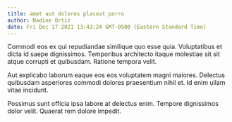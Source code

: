 ```yaml
---
title: amet aut dolores placeat porro
author: Nadine Ortiz
date: Fri Dec 17 2021 13:43:24 GMT-0500 (Eastern Standard Time)
---
```

Commodi eos ex qui repudiandae similique quo esse quia. Voluptatibus et dicta id saepe dignissimos. Temporibus architecto itaque molestiae sit sit atque corrupti et quibusdam. Ratione tempora velit.

 Aut explicabo laborum eaque eos eos voluptatem magni maiores. Delectus quibusdam asperiores commodi dolores praesentium nihil et. Id enim ullam vitae incidunt.

 Possimus sunt officia ipsa labore at delectus enim. Tempore dignissimos dolor velit. Quaerat rem dolore impedit.
